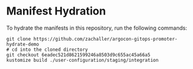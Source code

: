 # Manifest Hydration

To hydrate the manifests in this repository, run the following commands:

```shell
git clone https://github.com/zachaller/argocon-gitops-promoter-hydrate-demo
# cd into the cloned directory
git checkout 6eadec521d8621599246a8503d9c655ac45a66a5
kustomize build ./user-configuration/staging/integration
```
